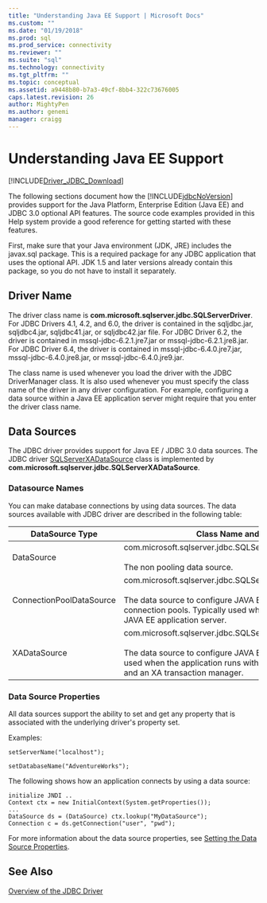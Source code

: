 ```yaml
---
title: "Understanding Java EE Support | Microsoft Docs"
ms.custom: ""
ms.date: "01/19/2018"
ms.prod: sql
ms.prod_service: connectivity
ms.reviewer: ""
ms.suite: "sql"
ms.technology: connectivity
ms.tgt_pltfrm: ""
ms.topic: conceptual
ms.assetid: a9448b80-b7a3-49cf-8bb4-322c73676005
caps.latest.revision: 26
author: MightyPen
ms.author: genemi
manager: craigg
---
```

# Understanding Java EE Support
[!INCLUDE[Driver_JDBC_Download](../../includes/driver_jdbc_download.md)]

  The following sections document how the [!INCLUDE[jdbcNoVersion](../../includes/jdbcnoversion_md.md)] provides support for the Java Platform, Enterprise Edition (Java EE) and JDBC 3.0 optional API features. The source code examples provided in this Help system provide a good reference for getting started with these features.  
  
 First, make sure that your Java environment (JDK, JRE) includes the javax.sql package. This is a required package for any JDBC application that uses the optional API. JDK 1.5 and later versions already contain this package, so you do not have to install it separately.  
  
## Driver Name  
 The driver class name is **com.microsoft.sqlserver.jdbc.SQLServerDriver**. For JDBC Drivers 4.1, 4.2, and 6.0, the driver is contained in the sqljdbc.jar, sqljdbc4.jar, sqljdbc41.jar, or sqljdbc42.jar file. For JDBC Driver 6.2, the driver is contained in mssql-jdbc-6.2.1.jre7.jar or mssql-jdbc-6.2.1.jre8.jar. For JDBC Driver 6.4, the driver is contained in mssql-jdbc-6.4.0.jre7.jar, mssql-jdbc-6.4.0.jre8.jar, or mssql-jdbc-6.4.0.jre9.jar.
  
 The class name is used whenever you load the driver with the JDBC DriverManager class. It is also used whenever you must specify the class name of the driver in any driver configuration. For example, configuring a data source within a Java EE application server might require that you enter the driver class name.  
  
## Data Sources  
 The JDBC driver provides support for Java EE / JDBC 3.0 data sources. The JDBC driver [SQLServerXADataSource](../../connect/jdbc/reference/sqlserverxadatasource-class.md) class is implemented by **com.microsoft.sqlserver.jdbc.SQLServerXADataSource**.  
  
### Datasource Names  
 You can make database connections by using data sources. The data sources available with JDBC driver are described in the following table:  
  
|DataSource Type|Class Name and Description|  
|---------------|--------------------------|  
|DataSource|com.microsoft.sqlserver.jdbc.SQLServerDataSource <br/> <br/> The non pooling data source.|  
|ConnectionPoolDataSource|com.microsoft.sqlserver.jdbc.SQLServerConnectionPoolDataSource <br/> <br/> The data source to configure JAVA EE application server connection pools. Typically used when the application runs within a JAVA EE application server.|  
|XADataSource|com.microsoft.sqlserver.jdbc.SQLServerXADataSource <br/> <br/> The data source to configure JAVA EE XA data sources. Typically used when the application runs within a JAVA EE application server and an XA transaction manager.|  
  
### Data Source Properties  
 All data sources support the ability to set and get any property that is associated with the underlying driver's property set.  
  
 Examples:  
  
 `setServerName("localhost");`  
  
 `setDatabaseName("AdventureWorks");`  
  
 The following shows how an application connects by using a data source:  
  
```  
initialize JNDI ..  
Context ctx = new InitialContext(System.getProperties());  
...  
DataSource ds = (DataSource) ctx.lookup("MyDataSource");  
Connection c = ds.getConnection("user", "pwd");  
```  
  
 For more information about the data source properties, see [Setting the Data Source Properties](../../connect/jdbc/setting-the-data-source-properties.md).  
  
## See Also  
 [Overview of the JDBC Driver](../../connect/jdbc/overview-of-the-jdbc-driver.md)  
  
  
